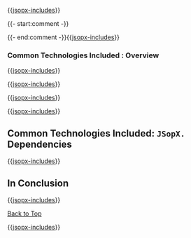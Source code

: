 ﻿{{[jsopx-includes](AllGlobal/Master/Includes/Content/Template/Technologies/CommonTechnologiesIncluded/Header.md)}}

{{- start:comment -}}
<!-- START JSOPX NOVA DOCX HEADER
group: 'Technologies'
subGroup: 'Common Technologies Included'
isDraft: true
isProductionReady: true
toc: true
END JSOPX NOVA DOCX HEADER -->
{{- end:comment -}}{{[jsopx-includes](AllGlobal/Master/Includes/Content/Common/Draft-Notice.md)}}

### Common Technologies Included : Overview

{{[jsopx-includes](AllGlobal/Master/Includes/Content/Template/Technologies/CommonTechnologiesIncluded/Overview.md)}}

{{[jsopx-includes](AllGlobal/Master/Includes/Content/Common/Current-Phase.md)}}

{{[jsopx-includes](AllGlobal/Master/Includes/Content/Template/Technologies/CommonTechnologiesIncluded/BodyContent.md)}}

{{[jsopx-includes](AllGlobal/Master/Includes/Content/Common/Alerts-Current.md)}}


## Common Technologies Included: `JSopX.` Dependencies

{{[jsopx-includes](AllGlobal/Master/Includes/Content/Template/Technologies/CommonTechnologiesIncluded/JsopxDependencies.md)}}

## In Conclusion

{{[jsopx-includes](AllGlobal/Master/Includes/Content/Template/Technologies/CommonTechnologiesIncluded/InConclusion.md)}}

[Back to Top](#table-of-contents)

{{[jsopx-includes](AllGlobal/Master/Includes/Content/Layout/Footer.md)}}